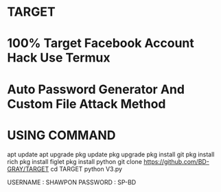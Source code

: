# TARGET
# 100% Target Facebook Account Hack Use Termux
# Auto Password Generator And Custom File Attack Method

# USING COMMAND

apt update
apt upgrade
pkg update
pkg upgrade
pkg install git
pkg install rich
pkg install figlet
pkg install python
git clone https://github.com/BD-GRAY/TARGET
cd TARGET
python V3.py



USERNAME : SHAWPON
PASSWORD : SP-BD
